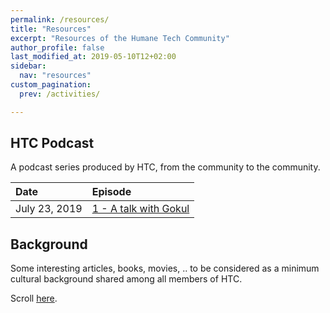 ```yaml
---
permalink: /resources/
title: "Resources"
excerpt: "Resources of the Humane Tech Community"
author_profile: false
last_modified_at: 2019-05-10T12+02:00
sidebar:
  nav: "resources"
custom_pagination:
  prev: /activities/

---
```


## HTC Podcast

A podcast series produced by HTC, from the community to the community.

| Date | Episode |
| :--- | :--- |
| July 23, 2019 | [1 - A talk with Gokul](/resources/podcast/#Episode-n.1) |


## Background

Some interesting articles, books, movies, .. to be considered as a minimum cultural background shared among all members of HTC.

Scroll [here](/resources/background/).
